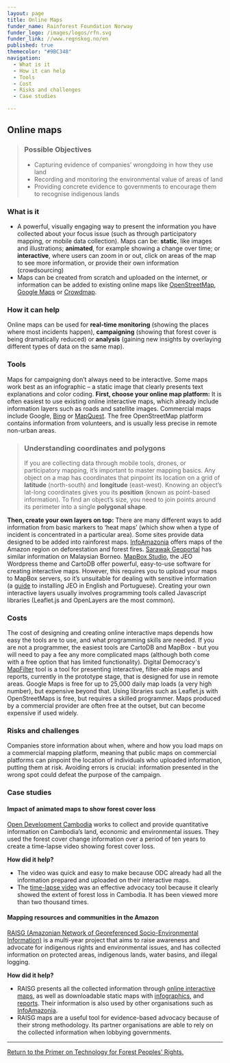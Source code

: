 ```yaml
---
layout: page
title: Online Maps
funder_name: Rainforest Foundation Norway
funder_logo: /images/logos/rfn.svg
funder_link: //www.regnskog.no/en
published: true
themecolor: "#9BC348"
navigation:
  - What is it
  - How it can help
  - Tools
  - Cost
  - Risks and challenges
  - Case studies

---
```


## Online maps

> ### Possible Objectives
> * Capturing evidence of companies’ wrongdoing in how they use land 
> * Recording and monitoring the environmental value of areas of land 
> * Providing concrete evidence to governments to encourage them to recognise indigenous lands

### What is it
* A powerful, visually engaging way to present the information you have collected about your focus issue (such as through participatory mapping, or mobile data collection). Maps can be: **static**, like images and illustrations; **animated**, for example showing a change over time; or **interactive**, where users can zoom in or out, click on areas of the map to see more information, or provide their own information (crowdsourcing)
* Maps can be created from scratch and uploaded on the internet, or information can be added to existing online maps like [OpenStreetMap](http://www.openstreetmap.org/), [Google Maps](https://www.google.com/maps/) or [Crowdmap](https://crowdmap.com/).

### How it can help
Online maps can be used for **real-time monitoring** (showing the places where most incidents happen), **campaigning** (showing that forest cover is being dramatically reduced) or **analysis** (gaining new insights by overlaying different types of data on the same map).

### Tools
Maps for campaigning don’t always need to be interactive. Some maps work best as an infographic – a static image that clearly presents text explanations and color coding. **First, choose your online map platform:** It is often easiest to use existing online interactive maps, which already include information layers such as roads and satellite images. Commercial maps include Google, [Bing](http://www.bing.com/maps) or [MapQuest](http://www.mapquest.com/). The free OpenStreetMap platform contains information from volunteers, and is usually less precise in remote non-urban areas. 

> ### Understanding coordinates and polygons
> If you are collecting data through mobile tools, drones, or participatory mapping, it’s important to master mapping basics. Any object on a map has coordinates that pinpoint its location on a grid of **latitude** (north-south) and **longitude** (east-west). Knowing an object’s lat-long coordinates gives you its **position** (known as point-based information). To find an object’s size, you need to join points around its perimeter into a single **polygonal shape**.

**Then, create your own layers on top:** There are many different ways to add information from basic markers to ‘heat maps’ (which show when a type of incident is concentrated in a particular area). Some sites provide data designed to be added into rainforest maps. [InfoAmazonia](http://infoamazonia.org/datasets) offers maps of the Amazon region on deforestation and forest fires. [Sarawak Geoportal](http://www.bmfmaps.ch/) has similar information on Malaysian Borneo. [MapBox Studio](http://cartodb.com/), the JEO Wordpress theme and CartoDB offer powerful, easy-to-use software for creating interactive maps. However, this requires you to upload your maps to MapBox servers, so it’s unsuitable for dealing with sensitive information (a [guide](http://geojournalism.org/2014/06/portugues-jeo-primeiros-passos/) to installing JEO in English and Portuguese). Creating your own interactive layers usually involves programming tools called Javascript libraries (Leaflet.js and OpenLayers are the most common).

### Costs
The cost of designing and creating online interactive maps depends how easy the tools are to use, and what programming skills are needed. If you are not a programmer, the easiest tools are CartoDB and MapBox - but you will need to pay a fee any more complicated maps (although both come with a free option that has limited functionality). Digital Democracy's [MapFilter](https://github.com/digidem/mapfilter) tool is a tool for presenting interactive, filter-able maps and reports, currently in the prototype stage, that is designed for use in remote areas. Google Maps is free for up to 25,000 daily map loads (a very high number), but expensive beyond that. Using libraries such as Leaflet.js with OpenStreetMaps is free, but requires a skilled programmer. Maps produced by a commercial provider are often free at the outset, but can become expensive if used widely. 

### Risks and challenges
Companies store information about when, where and how you load maps on a commercial mapping platform, meaning that public maps on commercial platforms can pinpoint the location of individuals who uploaded information, putting them at risk. Avoiding errors is crucial: information presented in the wrong spot could defeat the purpose of the campaign. 

### Case studies

#### Impact of animated maps to show forest cover loss
[Open Development Cambodia](https://cambodia.opendevelopmentmekong.net/) works to collect and provide quantitative information on Cambodia’s land, economic and environmental issues. They used the forest cover change information over a period of ten years to create a time-lapse video showing forest cover loss.

**How did it help?**

* The video was quick and easy to make because ODC already had all the information prepared and uploaded on their interactive maps. 
* The [time-lapse video](http://www.opendevelopmentcambodia.net/briefings/forest-cover/) was an effective advocacy tool because it clearly showed the extent of forest loss in Cambodia. It has been viewed more than two thousand times.

#### Mapping resources and communities in the Amazon
[RAISG (Amazonian Network of Georeferenced Socio-Environmental Information)](https://raisg.socioambiental.org) is a multi-year project that aims to raise awareness and advocate for indigenous rights and environmental issues, and has collected information on protected areas, indigenous lands, water basins, and illegal logging.

**How did it help?**

* RAISG presents all the collected information through [online interactive maps](http://raisg.socioambiental.org/mapa-online/index.html), as well as downloadable static maps with [infographics](http://raisg.socioambiental.org/amazonia-2012-areas-protegidas-e-territorios-indigenas#english), and [reports](http://raisg.socioambiental.org/system/files/Amazonia%20under%20pressure16_05_2013.pdf). Their information is also used by other organisations such as [InfoAmazonia](http://www.infoamazonia.org/).
* RAISG maps are a useful tool for evidence-based advocacy because of their strong methodology. Its partner organisations are able to rely on the collected information when lobbying governments. 

<hr>

[Return to the Primer on Technology for Forest Peoples' Rights.](/monitoring)